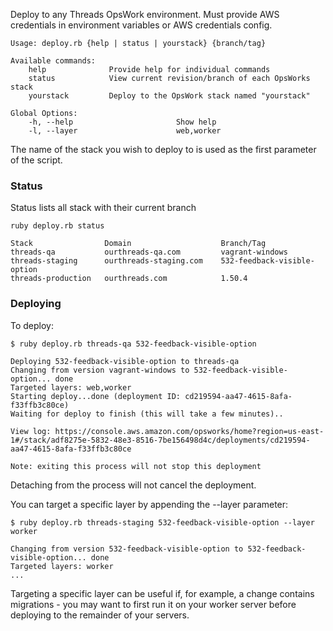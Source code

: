 Deploy to any Threads OpsWork environment. Must provide AWS credentials in
environment variables or AWS credentials config.

```
Usage: deploy.rb {help | status | yourstack} {branch/tag} 

Available commands:
    help              Provide help for individual commands
    status            View current revision/branch of each OpsWorks stack
    yourstack         Deploy to the OpsWork stack named "yourstack"

Global Options:
    -h, --help                       Show help
    -l, --layer                      web,worker
```

The name of the stack you wish to deploy to is used as the first parameter of the script.

### Status

Status lists all stack with their current branch

```
ruby deploy.rb status

Stack                Domain                    Branch/Tag          
threads-qa           ourthreads-qa.com         vagrant-windows     
threads-staging      ourthreads-staging.com    532-feedback-visible-option
threads-production   ourthreads.com            1.50.4
```

### Deploying

To deploy:

```
$ ruby deploy.rb threads-qa 532-feedback-visible-option

Deploying 532-feedback-visible-option to threads-qa
Changing from version vagrant-windows to 532-feedback-visible-option... done
Targeted layers: web,worker
Starting deploy...done (deployment ID: cd219594-aa47-4615-8afa-f33ffb3c80ce)
Waiting for deploy to finish (this will take a few minutes)..

View log: https://console.aws.amazon.com/opsworks/home?region=us-east-1#/stack/adf8275e-5832-48e3-8516-7be156498d4c/deployments/cd219594-aa47-4615-8afa-f33ffb3c80ce

Note: exiting this process will not stop this deployment
```

Detaching from the process will not cancel the deployment.

You can target a specific layer by appending the --layer parameter:

```
$ ruby deploy.rb threads-staging 532-feedback-visible-option --layer worker

Changing from version 532-feedback-visible-option to 532-feedback-visible-option... done
Targeted layers: worker
...
```

Targeting a specific layer can be useful if, for example, a change contains migrations - you may want to first run it on your worker server before deploying to the remainder of your servers. 



